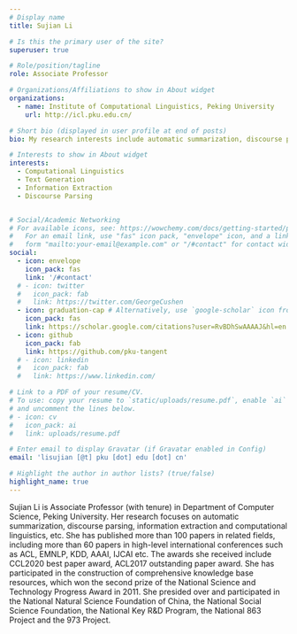 ```yaml
---
# Display name
title: Sujian Li

# Is this the primary user of the site?
superuser: true

# Role/position/tagline
role: Associate Professor

# Organizations/Affiliations to show in About widget
organizations:
  - name: Institute of Computational Linguistics, Peking University
    url: http://icl.pku.edu.cn/

# Short bio (displayed in user profile at end of posts)
bio: My research interests include automatic summarization, discourse parsing, information extraction and computational linguistics, etc.

# Interests to show in About widget
interests:
  - Computational Linguistics
  - Text Generation
  - Information Extraction
  - Discourse Parsing


# Social/Academic Networking
# For available icons, see: https://wowchemy.com/docs/getting-started/page-builder/#icons
#   For an email link, use "fas" icon pack, "envelope" icon, and a link in the
#   form "mailto:your-email@example.com" or "/#contact" for contact widget.
social:
  - icon: envelope
    icon_pack: fas
    link: '/#contact'
  # - icon: twitter
  #   icon_pack: fab
  #   link: https://twitter.com/GeorgeCushen
  - icon: graduation-cap # Alternatively, use `google-scholar` icon from `ai` icon pack
    icon_pack: fas
    link: https://scholar.google.com/citations?user=RvBDhSwAAAAJ&hl=en
  - icon: github
    icon_pack: fab
    link: https://github.com/pku-tangent
  # - icon: linkedin
  #   icon_pack: fab
  #   link: https://www.linkedin.com/

# Link to a PDF of your resume/CV.
# To use: copy your resume to `static/uploads/resume.pdf`, enable `ai` icons in `params.toml`,
# and uncomment the lines below.
# - icon: cv
#   icon_pack: ai
#   link: uploads/resume.pdf

# Enter email to display Gravatar (if Gravatar enabled in Config)
email: 'lisujian [@t] pku [dot] edu [dot] cn'

# Highlight the author in author lists? (true/false)
highlight_name: true
---
```


Sujian Li is Associate Professor (with tenure) in Department of Computer Science, Peking University. Her research focuses on automatic summarization, discourse parsing, information extraction and computational linguistics, etc. She has published more than 100 papers in related fields, including more than 60 papers in high-level international conferences such as ACL, EMNLP, KDD, AAAI, IJCAI etc. The awards she received include CCL2020 best paper award, ACL2017 outstanding paper award. She has participated in the construction of comprehensive knowledge base resources, which won the second prize of the National Science and Technology Progress Award in 2011. She presided over and participated in the National Natural Science Foundation of China, the National Social Science Foundation, the National Key R&D Program, the National 863 Project and the 973 Project.


<!-- {{< icon name="download" pack="fas" >}} Download my {{< staticref "uploads/demo_resume.pdf" "newtab" >}}resumé{{< /staticref >}}. -->
